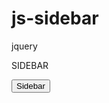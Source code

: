 # js-sidebar
jquery

<div class="sidebar">
             SIDEBAR
</div>

<button id="button">Sidebar</button>

<script>
  $('#button').sidebar(300,".sidebar");
</script>
